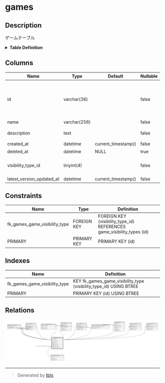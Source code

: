 # games

## Description

ゲームテーブル

<details>
<summary><strong>Table Definition</strong></summary>

```sql
CREATE TABLE `games` (
  `id` varchar(36) NOT NULL,
  `name` varchar(256) NOT NULL,
  `description` text NOT NULL,
  `created_at` datetime NOT NULL DEFAULT current_timestamp(),
  `deleted_at` datetime DEFAULT NULL,
  `visibility_type_id` tinyint(4) NOT NULL,
  `latest_version_updated_at` datetime NOT NULL DEFAULT current_timestamp(),
  PRIMARY KEY (`id`),
  KEY `fk_games_game_visibility_type` (`visibility_type_id`),
  CONSTRAINT `fk_games_game_visibility_type` FOREIGN KEY (`visibility_type_id`) REFERENCES `game_visibility_types` (`id`)
) ENGINE=InnoDB DEFAULT CHARSET=utf8mb4
```

</details>

## Columns

| Name | Type | Default | Nullable | Children | Parents | Comment |
| ---- | ---- | ------- | -------- | -------- | ------- | ------- |
| id | varchar(36) |  | false | [game_genre_relations](game_genre_relations.md) [game_images](game_images.md) [game_management_roles](game_management_roles.md) [game_versions](game_versions.md) [game_videos](game_videos.md) [launcher_version_game_relations](launcher_version_game_relations.md) [v2_game_files](v2_game_files.md) [v2_game_images](v2_game_images.md) [v2_game_videos](v2_game_videos.md) |  | ゲームUUID |
| name | varchar(256) |  | false |  |  | ゲーム名 |
| description | text |  | false |  |  | ゲームの説明 |
| created_at | datetime | current_timestamp() | false |  |  | 作成日時 |
| deleted_at | datetime | NULL | true |  |  | 削除日時 |
| visibility_type_id | tinyint(4) |  | false |  | [game_visibility_types](game_visibility_types.md) | ゲームの公開範囲のID |
| latest_version_updated_at | datetime | current_timestamp() | false |  |  |  |

## Constraints

| Name | Type | Definition |
| ---- | ---- | ---------- |
| fk_games_game_visibility_type | FOREIGN KEY | FOREIGN KEY (visibility_type_id) REFERENCES game_visibility_types (id) |
| PRIMARY | PRIMARY KEY | PRIMARY KEY (id) |

## Indexes

| Name | Definition |
| ---- | ---------- |
| fk_games_game_visibility_type | KEY fk_games_game_visibility_type (visibility_type_id) USING BTREE |
| PRIMARY | PRIMARY KEY (id) USING BTREE |

## Relations

![er](games.svg)

---

> Generated by [tbls](https://github.com/k1LoW/tbls)
